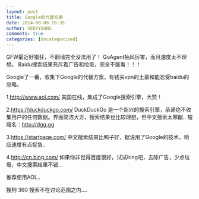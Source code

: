 ```yaml
---
layout: post
title: Google的代替方案
date: 2014-08-08 16:35
author: VERYYOUNG
comments: true
categories: [Uncategorized]
---
```

GFW最近好猖狂，不翻墙完全没法用了！
GoAgent抽风厉害，而且速度太不理想。
Baidu搜索结果充斥着广告和垃圾，完全不能看！！！

Google了一番，收集下Google的代替方案，有钱买vpn的土豪和能忍受baidu的忽略。

1.<a href="http://www.aol.com/" title="http://www.aol.com/" target="_blank">http://www.aol.com/</a>
美国在线，集成了Google搜索引擎，大赞！

2.<a href="https://duckduckgo.com/" title="https://duckduckgo.com/" target="_blank">https://duckduckgo.com/</a>
DuckDuckGo 是一个新兴的搜索引擎，承诺绝不收集用户的任何数据。界面简洁大方，搜索结果也比较理想，但中文搜索太寒酸..
短域名：<a href="http://dgg.gg" title="http://dgg.gg" target="_blank">http://dgg.gg</a>

3.<a href="https://startpage.com/" title="https://startpage.com/" target="_blank">https://startpage.com/</a>
中文搜索结果比鸭子好，据说用了Google的技术，响应速度有点捉急..

4.<a href="http://cn.bing.com/" title="http://cn.bing.com/" target="_blank">http://cn.bing.com/</a>
如果你非觉得百度很好，试试bing吧，去除广告，少点垃圾，中文搜索结果不错...

推荐使用AOL..

搜狗 360 搜索不在讨论范围之内....
